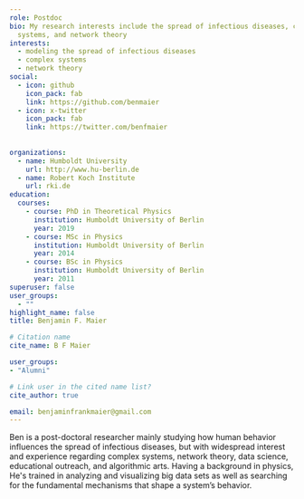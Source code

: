 ```yaml
---
role: Postdoc
bio: My research interests include the spread of infectious diseases, complex
  systems, and network theory
interests:
  - modeling the spread of infectious diseases
  - complex systems
  - network theory
social:
  - icon: github
    icon_pack: fab
    link: https://github.com/benmaier
  - icon: x-twitter
    icon_pack: fab
    link: https://twitter.com/benfmaier
    
    
organizations:
  - name: Humboldt University
    url: http://www.hu-berlin.de
  - name: Robert Koch Institute
    url: rki.de
education:
  courses:
    - course: PhD in Theoretical Physics
      institution: Humboldt University of Berlin
      year: 2019
    - course: MSc in Physics
      institution: Humboldt University of Berlin
      year: 2014
    - course: BSc in Physics
      institution: Humboldt University of Berlin
      year: 2011
superuser: false
user_groups:
  - ""
highlight_name: false
title: Benjamin F. Maier

# Citation name
cite_name: B F Maier

user_groups:
- "Alumni"

# Link user in the cited name list?
cite_author: true

email: benjaminfrankmaier@gmail.com
---
```


Ben is a post-doctoral researcher mainly studying how human behavior influences the spread of infectious diseases, but with widespread interest and experience regarding complex systems, network theory, data science, educational outreach, and algorithmic arts. Having a background in physics, He's trained in analyzing and visualizing big data sets as well as searching for the fundamental mechanisms that shape a system’s behavior.
